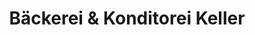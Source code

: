 ---
title: "Bäckerei & Konditorei Keller"
url: /wurzen/baeckerei-und-konditorei-keller/
shop: Bäckerei
---